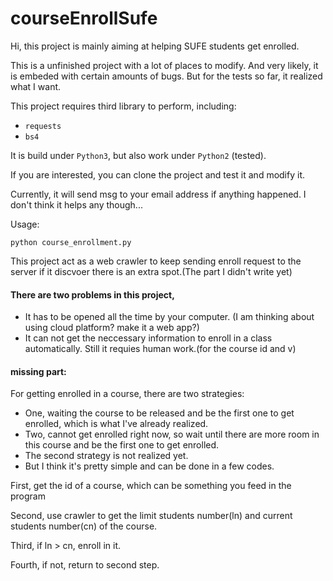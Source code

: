 # courseEnrollSufe

Hi, this project is mainly aiming at helping SUFE students get enrolled. 

This is a unfinished project with a lot of places to modify. And very likely, it is embeded with certain amounts of bugs. But for the tests so far, it realized what I want.

This project requires third library to perform, including:
 * ```requests```
 * ```bs4```

It is build under ```Python3```, but also work under ```Python2``` (tested).

If you are interested, you can clone the project and test it and modify it.

Currently, it will send msg to your email address if anything happened. I don't think it helps any though...

Usage:

```python course_enrollment.py```

This project act as a web crawler to keep sending enroll request to the server if it discvoer there is an extra spot.(The part I didn't write yet)


#### There are two problems in this project,
 * It has to be opened all the time by your computer. (I am thinking about using cloud platform? make it a web app?)
 * It can not get the neccessary information to enroll in a class automatically. Still it requies human work.(for the course id and v)

#### missing part:

For getting enrolled in a course, there are two strategies:
 * One, waiting the course to be released and be the first one to get enrolled, which is what I've already realized.
 * Two, cannot get enrolled right now, so wait until there are more room in this course and be the first one to get enrolled.
 * The second strategy is not realized yet.
 * But I think it's pretty simple and can be done in a few codes.

First, get the id of a course, which can be something you feed in the program

Second, use crawler to get the limit students number(ln) and current students number(cn) of the course.

Third, if ln > cn, enroll in it.

Fourth, if not, return to second step.


